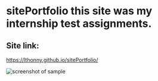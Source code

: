# sitePortfolio this site was my internship test assignments.
## Site link:
https://lthonny.github.io/sitePortfolio/

![screenshot of sample](https://user-images.githubusercontent.com/58366884/121660368-e0859000-caab-11eb-9e2e-6dd2b73087f8.png)

